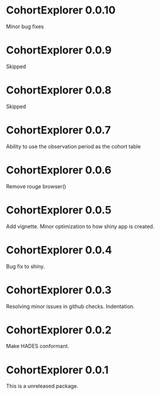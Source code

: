CohortExplorer 0.0.10
======================

Minor bug fixes

CohortExplorer 0.0.9
======================

Skipped

CohortExplorer 0.0.8
======================

Skipped

CohortExplorer 0.0.7
======================

Ability to use the observation period as the cohort table

CohortExplorer 0.0.6
======================

Remove rouge browser()

CohortExplorer 0.0.5
======================

Add vignette.
Minor optimization to how shiny app is created.

CohortExplorer 0.0.4
======================

Bug fix to shiny.

CohortExplorer 0.0.3
======================

Resolving minor issues in github checks. 
Indentation.

CohortExplorer 0.0.2
======================

Make HADES conformant. 

CohortExplorer 0.0.1
======================

This is a unreleased package. 
